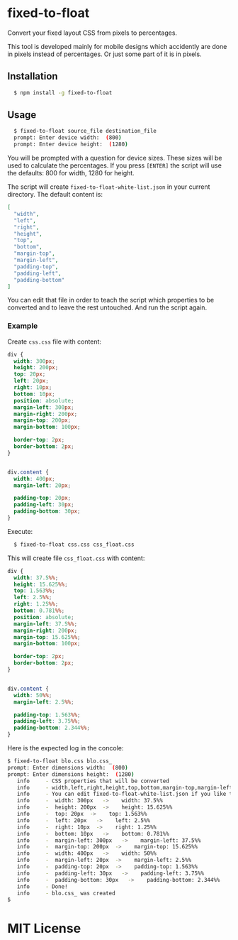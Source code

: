# fixed-to-float
Convert your fixed layout CSS from pixels to percentages.

This tool is developed mainly for mobile designs which accidently are done in pixels instead of percentages. Or just some part of it is in pixels.

## Installation
```bash
  $ npm install -g fixed-to-float
```

## Usage
```bash
  $ fixed-to-float source_file destination_file
  prompt: Enter device width:  (800) 
  prompt: Enter device height:  (1280)
```

You will be prompted with a question for device sizes. These sizes will be used to calculate the percentages. If you press `[ENTER]` the script will use the defaults: 800 for width, 1280 for height.

The script will create `fixed-to-float-white-list.json` in your current directory. The default content is:
```json
[
  "width",
  "left",
  "right",
  "height",
  "top",
  "bottom",
  "margin-top",
  "margin-left",
  "padding-top",
  "padding-left",
  "padding-bottom"
]
```
You can edit that file in order to teach the script which properties to be converted and to leave the rest untouched. And run the script again.

### Example
Create `css.css` file with content:
```css
div {
  width: 300px;
  height: 200px;
  top: 20px;
  left: 20px;
  right: 10px;
  bottom: 10px;
  position: absolute;
  margin-left: 300px;
  margin-right: 200px;
  margin-top: 200px;
  margin-bottom: 100px;

  border-top: 2px;
  border-bottom: 2px;
}


div.content {
  width: 400px;
  margin-left: 20px;

  padding-top: 20px;
  padding-left: 30px;
  padding-bottom: 30px;
}
```
Execute:
```bash
  $ fixed-to-float css.css css_float.css
```
This will create file `css_float.css` with content:
```css
div {
  width: 37.5%%;
  height: 15.625%%;
  top: 1.563%%;
  left: 2.5%%;
  right: 1.25%%;
  bottom: 0.781%%;
  position: absolute;
  margin-left: 37.5%%;
  margin-right: 200px;
  margin-top: 15.625%%;
  margin-bottom: 100px;

  border-top: 2px;
  border-bottom: 2px;
}


div.content {
  width: 50%%;
  margin-left: 2.5%%;

  padding-top: 1.563%%;
  padding-left: 3.75%%;
  padding-bottom: 2.344%%;
}
```

Here is the expected log in the concole:
```bash
$ fixed-to-float blo.css blo.css_
prompt: Enter dimensions width:  (800)
prompt: Enter dimensions height:  (1280)
   info     - CSS properties that will be converted
   info     - width,left,right,height,top,bottom,margin-top,margin-left,padding-top,padding-left,padding-bottom
   info     - You can edit fixed-to-float-white-list.json if you like to add/remove properties to be matched and run the script again.
   info     -  width: 300px   ->    width: 37.5%%
   info     -  height: 200px  ->    height: 15.625%%
   info     -  top: 20px  ->    top: 1.563%%
   info     -  left: 20px   ->    left: 2.5%%
   info     -  right: 10px  ->    right: 1.25%%
   info     -  bottom: 10px   ->    bottom: 0.781%%
   info     -  margin-left: 300px   ->    margin-left: 37.5%%
   info     -  margin-top: 200px  ->    margin-top: 15.625%%
   info     -  width: 400px   ->    width: 50%%
   info     -  margin-left: 20px  ->    margin-left: 2.5%%
   info     -  padding-top: 20px  ->    padding-top: 1.563%%
   info     -  padding-left: 30px   ->    padding-left: 3.75%%
   info     -  padding-bottom: 30px   ->    padding-bottom: 2.344%%
   info     - Done!
   info     - blo.css_ was created
$
```

# MIT License